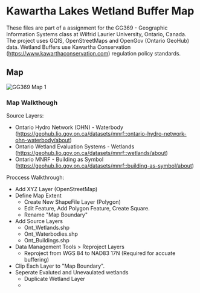 # Kawartha Lakes Wetland Buffer Map

These files are part of a assignment for the GG369 - Geographic Information Systems class at Wilfrid Laurier University, Ontario, Canada. The project uses GQIS, OpenStreetMaps and OpenGov (Ontario GeoHub) data. Wetland Buffers use Kawartha Conservation (https://www.kawarthaconservation.com) regulation policy standards. 

## Map
![GG369 Map 1](WetlandMap_Draft.png)

###  Map Walkthough

Source Layers:
- Ontario Hydro Network (OHN) - Waterbody (https://geohub.lio.gov.on.ca/datasets/mnrf::ontario-hydro-network-ohn-waterbody/about)
- Ontario Wetland Evaluation Systems - Wetlands (https://geohub.lio.gov.on.ca/datasets/mnrf::wetlands/about)
- Ontario MNRF - Building as Symbol (https://geohub.lio.gov.on.ca/datasets/mnrf::building-as-symbol/about)

Proccess Walkthrough:
- Add XYZ Layer (OpenStreetMap)
- Define Map Extent
     - Create New ShapeFile Layer (Polygon)
     - Edit Feature, Add Polygon Feature, Create Square.
     - Rename "Map Boundary"
- Add Source Layers
    - Ont_Wetlands.shp
    - Ont_Waterbodies.shp
    - Ont_Buildings.shp
- Data Management Tools > Reproject Layers
    - Reproject from WGS 84 to NAD83 17N (Required for accuate buffering)
- Clip Each Layer to "Map Boundary".
- Seperate Evaluted and Unevaulated wetlands
    - Duplicate Wetland Layer
    - 